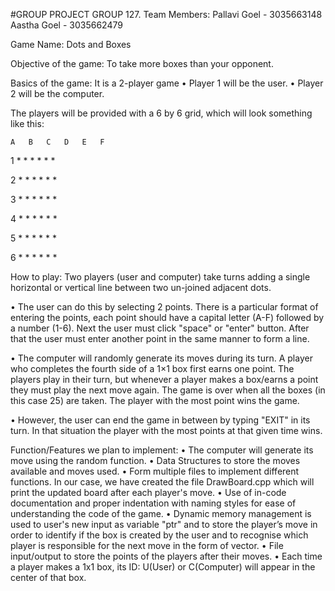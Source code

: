 #GROUP PROJECT
GROUP 127. 
Team Members:
Pallavi Goel - 3035663148
Aastha Goel - 3035662479

Game Name: 
Dots and Boxes

Objective of the game:
To take more boxes than your opponent.


Basics of the game:
It is a 2-player game
•	Player 1 will be the user.
•	Player 2 will be the computer.

The players will be provided with a 6 by 6 grid, which will look something like this:


    A   B   C   D   E   F    

1   *   *   *   *   *   *
    
2   *   *   *   *   *   *

3   *   *   *   *   *   *
       
4   *   *   *   *   *   *

5   *   *   *   *   *   *

6   *   *   *   *   *   *


How to play:
Two players (user and computer) take turns adding a single horizontal or vertical line between two un-joined adjacent dots. 

•	The user can do this by selecting 2 points.
There is a particular format of entering the points, each point should have a capital letter (A-F) followed by a number (1-6). Next the user must click "space" or "enter" button. After that the user must enter another point in the same manner to form a line.

•	The computer will randomly generate its moves during its turn.
A player who completes the fourth side of a 1×1 box first earns one point.
The players play in their turn, but whenever a player makes a box/earns a point they must play the next move again.
The game is over when all the boxes (in this case 25) are taken.
The player with the most point wins the game.

•	However, the user can end the game in between by typing "EXIT" in its turn. In that situation the player with the most points at that given time wins.


Function/Features we plan to implement:
•	The computer will generate its move using the random function.
•	Data Structures to store the moves available and moves used.
•	Form multiple files to implement different functions. In our case, we have created the file DrawBoard.cpp which will print the updated board after each player's move.
•	Use of in-code documentation and proper indentation with naming styles for ease of understanding the code of the game. 
•	Dynamic memory management is used to user's new input as variable "ptr" and to store the player’s move in order to identify if the box is created by the user and to recognise which player is responsible for the next move in the form of vector.
•	File input/output to store the points of the players after their moves.
•	Each time a player makes a 1x1 box, its ID: U(User) or C(Computer) will appear in the center of that box.


